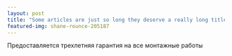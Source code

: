 ```yaml
---
layout: post
title: "Some articles are just so long they deserve a really long title to see if things will break well"
featured-img: shane-rounce-205187
---
```


Предоставляется трехлетняя гарантия на все монтажные работы
